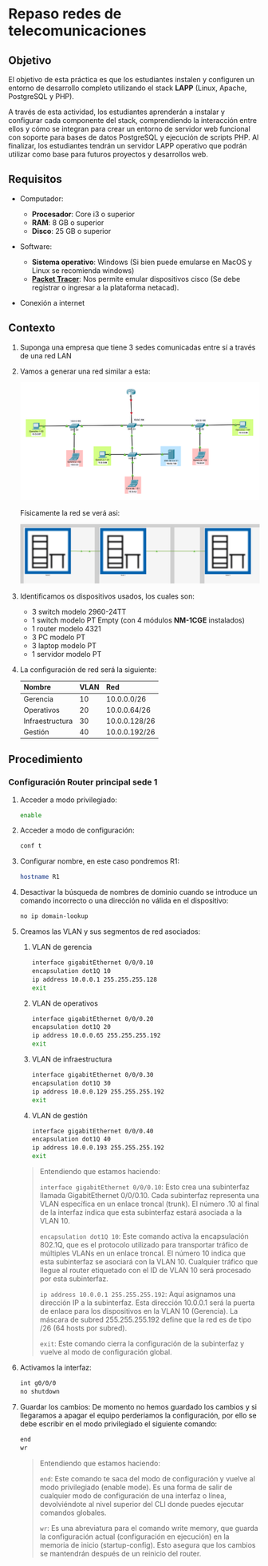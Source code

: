 # Repaso redes de telecomunicaciones

## Objetivo

El objetivo de esta práctica es que los estudiantes instalen y configuren un entorno de desarrollo completo utilizando el stack **LAPP** (Linux, Apache, PostgreSQL y PHP).

A través de esta actividad, los estudiantes aprenderán a instalar y configurar cada componente del stack, comprendiendo la interacción entre ellos y cómo se integran para crear un entorno de servidor web funcional con soporte para bases de datos PostgreSQL y ejecución de scripts PHP. Al finalizar, los estudiantes tendrán un servidor LAPP operativo que podrán utilizar como base para futuros proyectos y desarrollos web.

## Requisitos

- Computador:
  - **Procesador**: Core i3 o superior
  - **RAM**: 8 GB o superior
  - **Disco**: 25 GB o superior

- Software:
  - **Sistema operativo**: Windows (Si bien puede emularse en MacOS y Linux se recomienda windows)
  - **[Packet Tracer](https://www.netacad.com/resources/lab-downloads?courseLang=es-XL)**: Nos permite emular dispositivos cisco (Se debe registrar o ingresar a la plataforma netacad).

- Conexión a internet

## Contexto

1. Suponga una empresa que tiene 3 sedes comunicadas entre sí a través de una red LAN

2. Vamos a generar una red similar a esta:

   ![Imagen 1](image.png)

   Físicamente la red se verá asi:

   ![Imagen 2](image1.png)

3. Identificamos os dispositivos usados, los cuales son:

   - 3 switch modelo 2960-24TT
   - 1 switch modelo PT Empty (con 4 módulos **NM-1CGE** instalados)
   - 1 router modelo 4321
   - 3 PC modelo PT
   - 3 laptop modelo PT
   - 1 servidor modelo PT

4. La configuración de red será la siguiente:

    |Nombre|VLAN|Red|
    |--|--|--|
    |Gerencia|10|10.0.0.0/26|
    |Operativos|20|10.0.0.64/26|
    |Infraestructura|30|10.0.0.128/26|
    |Gestión|40|10.0.0.192/26|

## Procedimiento

### Configuración Router principal sede 1

1. Acceder a modo privilegiado:

   ```bash
   enable
   ```

2. Acceder a modo de configuración:

   ```bash
   conf t
   ```

3. Configurar nombre, en este caso pondremos R1:

   ```bash
   hostname R1
   ```

4. Desactivar la búsqueda de nombres de dominio cuando se introduce un comando incorrecto o una dirección no válida en el dispositivo:

   ```bash
   no ip domain-lookup
   ```

5. Creamos las VLAN y sus segmentos de red asociados:
   1. VLAN de gerencia

      ```bash
      interface gigabitEthernet 0/0/0.10
      encapsulation dot1Q 10
      ip address 10.0.0.1 255.255.255.128
      exit
      ```

   2. VLAN de operativos

      ```bash
      interface gigabitEthernet 0/0/0.20
      encapsulation dot1Q 20
      ip address 10.0.0.65 255.255.255.192
      exit
      ```

   3. VLAN de infraestructura

      ```bash
      interface gigabitEthernet 0/0/0.30
      encapsulation dot1Q 30
      ip address 10.0.0.129 255.255.255.192
      exit
      ```

   4. VLAN de gestión

      ```bash
      interface gigabitEthernet 0/0/0.40
      encapsulation dot1Q 40
      ip address 10.0.0.193 255.255.255.192
      exit
      ```
  
    > Entendiendo que estamos haciendo:
    >
    > `interface gigabitEthernet 0/0/0.10`: Esto crea una subinterfaz llamada GigabitEthernet 0/0/0.10. Cada subinterfaz representa una VLAN específica en un enlace troncal (trunk). El número .10 al final de la interfaz indica que esta subinterfaz estará asociada a la VLAN 10.
    >
    > `encapsulation dot1Q 10`: Este comando activa la encapsulación 802.1Q, que es el protocolo utilizado para transportar tráfico de múltiples VLANs en un enlace troncal. El número 10 indica que esta subinterfaz se asociará con la VLAN 10. Cualquier tráfico que llegue al router etiquetado con el ID de VLAN 10 será procesado por esta subinterfaz.
    >
    > `ip address 10.0.0.1 255.255.255.192`: Aquí asignamos una dirección IP a la subinterfaz. Esta dirección 10.0.0.1 será la puerta de enlace para los dispositivos en la VLAN 10 (Gerencia). La máscara de subred 255.255.255.192 define que la red es de tipo /26 (64 hosts por subred).
    >
    > `exit`: Este comando cierra la configuración de la subinterfaz y vuelve al modo de configuración global.

6. Activamos la interfaz:

   ```bash
   int g0/0/0
   no shutdown
   ```

7. Guardar los cambios:
   De momento no hemos guardado los cambios y si llegaramos a apagar el equipo perderiamos la configuración, por ello se debe escribir en el modo privilegiado el siguiente comando:

   ```bash
   end
   wr
   ```

    > Entendiendo que estamos haciendo:
    >
    > `end`: Este comando te saca del modo de configuración y vuelve al modo privilegiado (enable mode). Es una forma de salir de cualquier modo de configuración de una interfaz o línea, devolviéndote al nivel superior del CLI donde puedes ejecutar comandos globales.
    >
    > `wr`: Es una abreviatura para el comando write memory, que guarda la configuración actual (configuración en ejecución) en la memoria de inicio (startup-config). Esto asegura que los cambios se mantendrán después de un reinicio del router.
